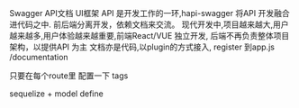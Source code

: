 Swagger API文档 UI框架
API 是开发工作的一环,hapi-swagger 将API 开发融合进代码之中.
前后端分离开发，依赖文档来交流。
现代开发中,项目越来越大,用户越来越多,用户体验越来越重要,前端React/VUE 独立开发,
后端不再负责整体项目架构，以提供API 为主
文档亦是代码,以plugin的方式接入,
register 到app.js /documentation

只要在每个route里 配置一下  tags

sequelize + model define